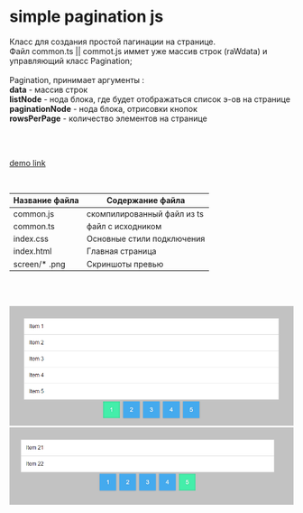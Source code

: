 # simple pagination js

Класс для создания простой пагинации на странице.
<br>
Файл common.ts || commot.js иммет уже массив строк (raWdata) и управляющий класс Pagination;
<br>
<br>
Pagination, принимает аргументы :
<br>
<b>data</b> - массив строк
<br>
<b>listNode</b> - нода блока, где будет отображаться список э-ов на странице
<br>
<b>paginationNode</b> - нода блока, отрисовки кнопок
<br>
<b>rowsPerPage</b> - количество элементов на странице
<br>

<br><br>

[demo link](https://htmlpreview.github.io/?https://github.com/lKolabrodl/snippets/blob/master/JS/simple%20pagination/index.html)

<br>

Название файла  | Содержание файла
----------------|----------------------
common.js       | скомпилированный файл из ts
common.ts       | файл с исходником 
index.css       | Основные стили подключения
index.html      | Главная страница
screen/* .png   | Скриншоты превью


<br>
<br>

![Alt text](https://raw.githubusercontent.com/lKolabrodl/snippets/master/JS/simple%20pagination/screen/pagination1.png)
![Alt text](https://raw.githubusercontent.com/lKolabrodl/snippets/master/JS/simple%20pagination/screen/pagination2.png)

